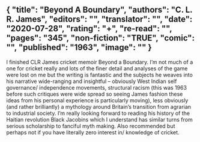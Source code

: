 {
 "title": "Beyond A Boundary",
 "authors": "C. L. R. James",
 "editors": "",
 "translator": "",
 "date": "2020-07-28",
 "rating": "+",
 "re-read": "",
 "pages": "345",
 "non-fiction": "TRUE",
 "comic": "",
 "published": "1963",
 "image": ""
}
---

I finished CLR James cricket memoir Beyond a Boundary. I’m not much of a one for cricket really and lots of the finer detail and analyses of the game were lost on me but the writing is fantastic and the subjects he weaves into his narrative wide-ranging and insightful – obviously West Indian self governance/ independence movements, structural racism (this was 1963 before such critiques were wide spread so seeing James fashion these ideas from his personal experience is particularly moving), less obviously (and rather brilliantly) a mythology around Britain’s transition from agrarian to industrial society. I’m really looking forward to reading his history of the Haitian revolution Black Jacobins which I understand has similar turns from serious scholarship to fanciful myth making. Also recommended but perhaps not if you have literally zero interest in/ knowledge of cricket.